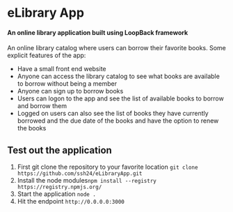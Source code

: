 # eLibrary App

#### An online library application built using LoopBack framework  

An online library catalog where users can borrow their favorite books. Some explicit features of the app:
- Have a small front end website
- Anyone can access the library catalog to see what books are available to borrow without being a member
- Anyone can sign up to borrow books
- Users can logon to the app and see the list of available books to borrow and borrow them
- Logged on users can also see the list of books they have currently borrowed and the due date of the books and have the option to renew the books


## Test out the application
1. First git clone the repository to your favorite location `git clone https://github.com/ssh24/eLibraryApp.git`
2. Install the node modules`npm install --registry https://registry.npmjs.org/`
3. Start the application `node .`
4. Hit the endpoint `http://0.0.0.0:3000`
